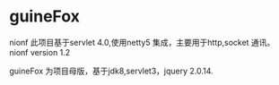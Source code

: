 # guineFox


nionf 此项目基于servlet 4.0,使用netty5 集成，主要用于http,socket 通讯。
nionf version 1.2

guineFox 为项目母版，基于jdk8,servlet3，jquery 2.0.14.


